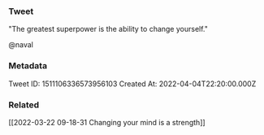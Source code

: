 ### Tweet
"The greatest superpower is the ability to change yourself." 
 
@naval

### Metadata
Tweet ID: 1511106336573956103
Created At: 2022-04-04T22:20:00.000Z

### Related
[[2022-03-22 09-18-31 Changing your mind is a strength]]

